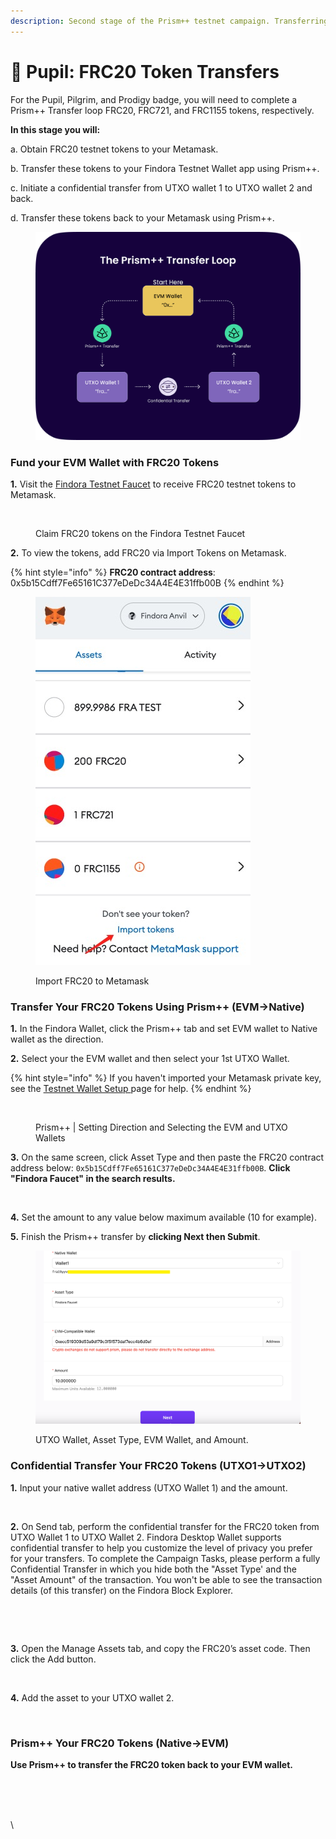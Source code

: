 ```yaml
---
description: Second stage of the Prism++ testnet campaign. Transferring FRC20.
---
```


# 🧒 Pupil: FRC20 Token Transfers

For the Pupil, Pilgrim, and Prodigy badge, you will need to complete a Prism++ Transfer loop FRC20, FRC721, and FRC1155 tokens, respectively.

**In this stage you will:**

a. Obtain FRC20 testnet tokens to your Metamask.

b. Transfer these tokens to your Findora Testnet Wallet app using Prism++.

c. Initiate a confidential transfer from UTXO wallet 1 to UTXO wallet 2 and back.

d. Transfer these tokens back to your Metamask using Prism++.

<figure><img src="../../../../.gitbook/assets/prism++ loop (1).png" alt=""><figcaption></figcaption></figure>

### Fund your EVM Wallet with FRC20 Tokens

**1.** Visit the [Findora Testnet Faucet](https://faucet.findora.org/) to receive FRC20 testnet tokens to Metamask.&#x20;

<figure><img src="https://lh6.googleusercontent.com/WgeVQy1puAaiufuSwVJJmY4R02YaZMhQTvJjqfItpTB4c0ugNo3-8vPsw7hxeYnUpjp7jpA9xkWbMbPAezYPvXdmOLf-mBlTmZ-tfEjZMN5JA_D9TWJ5emWRqVpDdHvqOVbrFxJiCCFQ828BukTq7jg" alt=""><figcaption><p>Claim FRC20 tokens on the Findora Testnet Faucet</p></figcaption></figure>

**2.** To view the tokens, add FRC20 via Import Tokens on Metamask.

{% hint style="info" %}
**FRC20 contract address**: 0x5b15Cdff7Fe65161C377eDeDc34A4E4E31ffb00B
{% endhint %}

<figure><img src="../../../../.gitbook/assets/image (5).png" alt=""><figcaption><p>Import FRC20 to Metamask</p></figcaption></figure>

### Transfer Your FRC20 Tokens Using Prism++ (EVM->Native)

**1.** In the Findora Wallet, click the Prism++ tab and set EVM wallet to Native wallet as the direction.&#x20;

**2.** Select your the EVM wallet and then select your 1st UTXO Wallet.

{% hint style="info" %}
If you haven't imported your Metamask private key, see the [Testnet Wallet Setup ](testnet-wallet-setup-funding.md)page for help.
{% endhint %}

<figure><img src="https://lh6.googleusercontent.com/UUz_ThmzLXC16UsFygIGeYXZm50Z-R_EJa49heMnB2SRoQurmNSGrtkOdxzqj_oYCr44Kz0Dg9u7agFfMf-T6uf1Nzmuk2ZoEM0rPAZRCqWwIJS7_62DJ8j3aVGsJB_Ml5K3UzbX_ooafYbTUK1vWPs" alt=""><figcaption><p>Prism++ | Setting Direction and Selecting the EVM and UTXO Wallets</p></figcaption></figure>

**3.** On the same screen, click Asset Type and then paste the FRC20 contract address below: `0x5b15Cdff7Fe65161C377eDeDc34A4E4E31ffb00B`. **Click "Findora Faucet" in the search results.**

<figure><img src="https://lh3.googleusercontent.com/7Al7RrJC3quvmHplpTszCg-YipyHXdqYIHWhHDQfpD1iJ07b8DXAQ09p0cfplD-_HJr-6fITtqaQE7gTKupYIG7vOlDfWLrARnKkWLL8_b-k9GJjfYyTvxZFFjCgaN3bYB8L6PDobtt_bVy3oFwLSVo" alt=""><figcaption></figcaption></figure>

**4.** Set the amount to any value below maximum available (10 for example).

**5.** Finish the Prism++ transfer by **clicking Next then Submit**.

<figure><img src="../../../../.gitbook/assets/image.png" alt=""><figcaption><p>UTXO Wallet, Asset Type, EVM Wallet, and Amount.</p></figcaption></figure>

### Confidential Transfer Your FRC20 Tokens (UTXO1->UTXO2)

**1.** Input your native wallet address (UTXO Wallet 1) and the amount.&#x20;

<figure><img src="https://lh4.googleusercontent.com/beIBJYnU5l5TdgxDx-T_F8jWPKooek14Q6jgVdKZhUBZSqLqOov3KTYWNgfYOIQslUiHTZJKaTb_wHeZ0-GmBGMK3C321pnRlMrmxSszszoVjrxBV6xbLBIcohn6MLSDGRSsOhDsKbVNelS_hy-wc18" alt=""><figcaption></figcaption></figure>

**2.** On Send tab, perform the confidential transfer for the FRC20 token from UTXO Wallet 1 to UTXO Wallet 2. Findora Desktop Wallet supports confidential transfer to help you customize the level of privacy you prefer for your transfers. To complete the Campaign Tasks, please perform a fully Confidential Transfer in which you hide both the "Asset Type' and the "Asset Amount" of the transaction. You won't be able to see the transaction details (of this transfer) on the Findora Block Explorer.&#x20;

<figure><img src="https://lh4.googleusercontent.com/ucO-07BLaIHNElmVpUTHZUBHqF7f0PbsBiuc8JjvsGfO4mER-TpD6tfnxhXNv7u5VlXpvQUTOaGSS7MS9UNBsdnIhLjSNROQP5O1Jmc5ErLzC--O4L-1xJgKU7229sqaG8FwMty9KsgQ9Sn2uovUrOE" alt=""><figcaption></figcaption></figure>

<figure><img src="https://lh6.googleusercontent.com/bnR6PXICduhPlguWDU-_pyjH1-tdNe0qZ-aFa7JyiLKFc8KBHbjyH4rFxLMzUwBcqUcHhp5uMzqh1P5IM071an-tpgNgNPzw9bojf4r8OskNl468jGxb7YRfkIeDQ-PcubVKgNtnVXGC_V4mrN-f8nw" alt=""><figcaption></figcaption></figure>

**3.** Open the Manage Assets tab, and copy the FRC20’s asset code. Then click the Add button.

<figure><img src="https://lh4.googleusercontent.com/b66WRl56SO__0o0Fm13rLGpNuZY3BcA3hemiveJHAmhHExsE2Y0jOBTHCHGR0sfXBGAgwpi9uor_0nzoWn18IiEzk73as07zr2h0KQdY8rsWqqQRbFyu5Y7pI_-lZs1x41PoVC8jBNT1ec-nNwCDb4k" alt=""><figcaption></figcaption></figure>

**4.** Add the asset to your UTXO wallet 2.

<figure><img src="https://lh4.googleusercontent.com/jrNQxX4bgyc1CLWF0L9bG_8RhlNCZC1u_krKIz7CNrLJVZZB4Qqxu3vcJV4Ewl29PSlyo5Rs3Nwv6E5-PzpQHFR9wUxdfxkHtojNrj_dGax-B1xl1XWm3SOSavfvuczCxk0olLmP27GucnS4ULXEGTk" alt=""><figcaption></figcaption></figure>

### Prism++ Your FRC20 Tokens (Native->EVM)

**Use Prism++ to transfer the FRC20 token back to your EVM wallet.**

<figure><img src="https://lh4.googleusercontent.com/blXW0ZFkJc-oITgnC4mVkudnolcWj7C6bD-NAoY0nRb9aXIep5YBtr0w9Pf0O7bsyHzlmtBcl74h049XSgPvIUSj8vzGzTRqw9v-3kTBgE-AfNP6UB0Ir3wO15pCuhxaKD5E4xVmLsH8GQNj3xIixxk" alt=""><figcaption></figcaption></figure>

\
\
\
